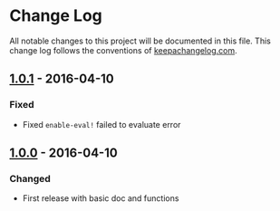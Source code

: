 # Change Log
All notable changes to this project will be documented in this file. This change log follows the conventions of [keepachangelog.com](http://keepachangelog.com/).

## [1.0.1] - 2016-04-10
### Fixed
- Fixed `enable-eval!` failed to evaluate error

## [1.0.0] - 2016-04-10
### Changed
- First release with basic doc and functions

[1.0.1]: https://github.com/coldnew/config.clj/compare/1.0.1...HEAD
[1.0.0]: https://github.com/coldnew/config.clj/compare/1.0.0...1.0.0
